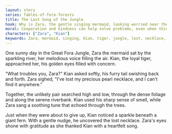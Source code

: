 ```yaml
---
layout: story
series: fables-of-fora-forests
title: The Lost Song of the Jungle
hook: Why is Zara, the gentle singing mermaid, looking worried near the riverbank?
moral: Cooperation and kindness can help solve problems, even when things seem impossible.
characters: ["Zara", "Kian"]
keywords: Zara, mermaid, singing, Kian, tiger, jungle, lost, necklace, gratitude, melody, teamwork, kindness, cooperation
---
```


One sunny day in the Great Fora Jungle, Zara the mermaid sat by the sparkling river, her melodious voice filling the air. Kian, the loyal tiger, approached her, his golden eyes filled with concern.

"What troubles you, Zara?" Kian asked softly, his furry tail swishing back and forth. Zara sighed, "I've lost my precious pearl necklace, and I can't find it anywhere."

Together, the unlikely pair searched high and low, through the dense foliage and along the serene riverbank. Kian used his sharp sense of smell, while Zara sang a soothing tune that echoed through the trees.

Just when they were about to give up, Kian noticed a sparkle beneath a giant fern. With a gentle nudge, he uncovered the lost necklace. Zara's eyes shone with gratitude as she thanked Kian with a heartfelt song.
